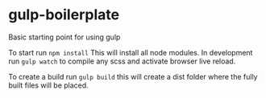 # gulp-boilerplate
Basic starting point for using gulp 

To start run ``` npm install ``` This will install all node modules. In development run ``` gulp watch ``` to compile any scss and activate browser live reload. 

To create a build run ``` gulp build ``` this will create a dist folder where the fully built files will be placed. 
